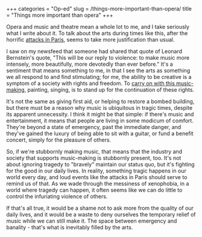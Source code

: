 +++
categories = "Op-ed"
slug = /things-more-important-than-opera/
title = "Things more important than opera"
+++

Opera and music and theatre mean a whole lot to me, and I take seriously what I write about it. To talk about the arts during times like this, after the horrific [attacks in Paris](http://www.telegraph.co.uk/news/worldnews/europe/france/11995246/Paris-shooting-What-we-know-so-far.html), seems to take more justification than usual. 

I saw on my newsfeed that someone had shared that quote of Leonard Bernstein's quote, "This will be our reply to violence: to make music more intensely, more beautifully, more devotedly than ever before." It's a sentiment that means something to me, in that I see the arts as something we all respond to and find stimulating; for me, the ability to be creative is a symptom of a society with rights and freedom. To [carry on with this music-making](http://www.independent.co.uk/arts-entertainment/music/news/paris-attacks-the-story-behind-the-pianist-who-drove-400-miles-to-play-imagine-outside-the-bataclan-a6735786.html), painting, singing, is to stand up for the continuation of these rights.

It's not the same as giving first aid, or helping to restore a bombed building, but there must be a reason why music is ubiquitous in tragic times, despite its apparent unnecessity. I think it might be that simple: if there's music and entertainment, it means that people are living in some modicum of comfort. They're beyond a state of emergency, past the immediate danger, and they've gained the luxury of being able to sit with a guitar, or fund a benefit concert, simply for the pleasure of others.

So, if we're stubbornly making music, that means that the industry and society that supports music-making is stubbornly present, too. It's not about ignoring tragedy to "bravely" maintain our status quo, but it's fighting for the good in our daily lives. In reality, something tragic happens in our world every day, and loud events like the attacks in Paris should serve to remind us of that. As we wade through the messiness of xenophobia, in a world where tragedy can happen, it often seems like we can do little to control the infuriating violence of others. 

If that's all true, it would be a shame not to ask more from the quality of our daily lives, and it would be a waste to deny ourselves the temporary relief of music while we can still make it. The space between emergency and banality - that's what is inevitably filled by the arts.
